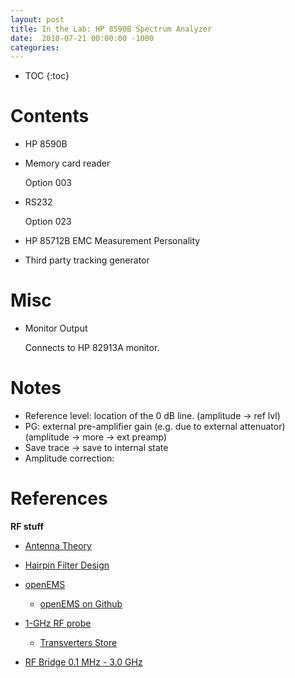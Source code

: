 ```yaml
---
layout: post
title: In the Lab: HP 8590B Spectrum Analyzer
date:  2010-07-21 00:00:00 -1000
categories:
---
```


* TOC
{:toc}

# Contents

* HP 8590B
* Memory card reader

    Option 003

* RS232

    Option 023

* HP 85712B EMC Measurement Personality

* Third party tracking generator

# Misc

* Monitor Output

    Connects to HP 82913A monitor.


# Notes

* Reference level: location of the 0 dB line.  (amplitude -> ref lvl)
* PG: external pre-amplifier gain (e.g. due to external attenuator) (amplitude -> more -> ext preamp)
* Save trace -> save to internal state
* Amplitude correction:

	


# References

**RF stuff**

* [Antenna Theory](https://www.antenna-theory.com/)
* [Hairpin Filter Design](https://charleslabs.fr/en/project-Hairpin+filter+design)
* [openEMS](https://openems.de/start/)

    * [openEMS on Github](https://github.com/thliebig/openEMS-Project)

* [1-GHz RF probe](https://elektrotanya.com/files/forum/2009/10/e04a036.pdf)

    * [Transverters Store](https://transverters-store.com/active_probe.html)

* [RF Bridge 0.1 MHz - 3.0 GHz](https://transverters-store.com/rf_bridge/rf_bridge.html)
